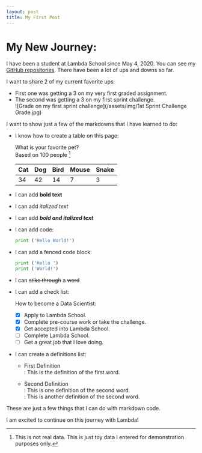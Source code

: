 ```yaml
---
layout: post
title: My First Post
---
```


# My New Journey:

I have been a student at Lambda School since May 4, 2020. You can see my [GitHub repositories](https://github.com/jmmiddour). 
There have been a lot of ups and downs so far.   

I want to share 2 of my current favorite ups:  
- First one was getting a 3 on my very first graded assignment.  
- The second was getting a 3 on my first sprint challenge.  
  ![Grade on my first sprint challenge](/assets/img/1st Sprint Challenge Grade.jpg)
  
I want to show just a few of the markdowns that I have learned to do:

* I know how to create a table on this page:

  What is your favorite pet?  
  Based on 100 people [^1]
  
  |  Cat |  Dog |  Bird |  Mouse |  Snake |
  |---|---|---|---|---|
  |  34 |  42 |  14 |  7 |  3 |
  
* I can add **bold text**

* I can add _italized text_ 

* I can add **_bold and italized text_**

* I can add code:

  ```python
  print ('Hello World!')
  ```
  
* I can add a fenced code block:

  ```python  
  print ('Hello ')  
  print ('World!')  
  ```
* I can ~~stike through~~ a ~~word~~

* I can add a check list:

  How to become a Data Scientist:  
  - [x] Apply to Lambda School.  
  - [x] Complete pre-course work or take the challenge.  
  - [x] Get accepted into Lambda School.  
  - [ ] Complete Lambda School.  
  - [ ] Get a great job that I love doing.
  
* I can create a definitions list:
  
  - First Definition  
  : This is the definition of the first word.
  
  - Second Definition  
  : This is one definition of the second word.  
  : This is another definition of the second word.
    
These are just a few things that I can do with markdown code. 

I am excited to continue on this journey with Lambda!

[^1]: This is not real data. This is just toy data I entered for demonstration purposes only.

